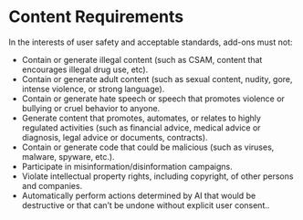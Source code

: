 # Content Requirements

In the interests of user safety and acceptable standards, add-ons must not:

- Contain or generate illegal content (such as CSAM, content that encourages illegal drug use, etc).
- Contain or generate adult content (such as sexual content, nudity, gore, intense violence, or strong language).
- Contain or generate hate speech or speech that promotes violence or bullying or cruel behavior to anyone.
- Generate content that promotes, automates, or relates to highly regulated activities (such as financial advice, medical advice or diagnosis, legal advice or documents, contracts).
- Contain or generate code that could be malicious (such as viruses, malware, spyware, etc.).
- Participate in misinformation/disinformation campaigns.
- Violate intellectual property rights, including copyright, of other persons and companies.
- Automatically perform actions determined by AI that would be destructive or that can’t be undone without explicit user consent..
